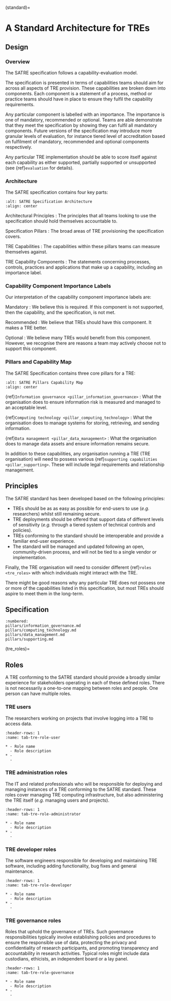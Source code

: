 (standard)=

# A Standard Architecture for TREs

<!-- What this document intends to do (and what it doesn't), the level of detail we aim for contrasted with other technical standards -->

## Design

### Overview

The SATRE specification follows a capability-evaluation model.

The specification is presented in terms of capabilities teams should aim for across all aspects of TRE provision.
These capabilities are broken down into components.
Each component is a statement of a process, method or practice teams should have in place to ensure they fulfil the capability requirements.

Any particular component is labelled with an importance.
The importance is one of mandatory, recommended or optional.
Teams are able demonstrate that they meet the specification by showing they can fulfil all mandatory components.
Future versions of the specification may introduce more granular levels of evaluation, for instance tiered level of accreditation based on fulfilment of mandatory, recommended and optional components respectively.

Any particular TRE implementation should be able to score itself against each capability as either supported, partially supported or unsupported (see {ref}`evaluation` for details).

### Architecture

The SATRE specification contains four key parts:

```{figure} ../images/Architecture.svg
:alt: SATRE Specification Architecture
:align: center
```

Architectural Principles
: The principles that all teams looking to use the specification should hold themselves accountable to.

Specification Pillars
: The broad areas of TRE provisioning the specification covers.

TRE Capabilities
: The capabilities within these pillars teams can measure themselves against.

TRE Capability Components
: The statements concerning processes, controls, practices and applications that make up a capability, including an importance label.

### Capability Component Importance Labels

Our interpretation of the capability component importance labels are:

Mandatory
: We believe this is required. If this component is not supported, then the capability, and the specification, is not met.

Recommended
: We believe that TREs should have this component. It makes a TRE better.

Optional
: We believe many TREs would benefit from this component. However, we recognise there are reasons a team may actively choose not to support this component.

### Pillars and Capability Map

The SATRE Specification contains three core pillars for a TRE:

```{figure} ../images/Capability_Map.svg
:alt: SATRE Pillars Capability Map
:align: center
```

{ref}`Information governance <pillar_information_governance>`
: What the organisation does to ensure information risk is measured and managed to an acceptable level.

{ref}`Computing technology <pillar_computing_technology>`
: What the organisation does to manage systems for storing, retrieving, and sending information.

{ref}`Data management <pillar_data_management>`
: What the organisation does to manage data assets and ensure information remains secure.

In addition to these capabilities, any organisation running a TRE (TRE organisation) will need to possess various {ref}`supporting capabilities <pillar_supporting>`.
These will include legal requirements and relationship management.

## Principles

The SATRE standard has been developed based on the following principles:

- TREs should be as as easy as possible for end-users to use (_e.g._ researchers) whilst still remaining secure.
- TRE deployments should be offered that support data of different levels of sensitivity (_e.g._ through a tiered system of technical controls and policies).
- TREs conforming to the standard should be interoperable and provide a familiar end-user experience.
- The standard will be managed and updated following an open, community-driven process, and will not be tied to a single vendor or implementation.

Finally, the TRE organisation will need to consider different {ref}`roles <tre_roles>` with which individuals might interact with the TRE.

There might be good reasons why any particular TRE does not possess one or more of the capabilities listed in this specification, but most TREs should aspire to meet them in the long-term.

<!-- List of capabilities. Each of these hould be described in prose and accompanied by a short requirements table of "Statement" and "Guidance" for each requirement. -->

## Specification

```{toctree}
:numbered:
pillars/information_governance.md
pillars/computing_technology.md
pillars/data_management.md
pillars/supporting.md
```

(tre_roles)=
## Roles

A TRE conforming to the SATRE standard should provide a broadly similar experience for stakeholders operating in each of these defined roles.
There is not necessarily a one-to-one mapping between roles and people.
One person can have multiple roles.

### TRE users

The researchers working on projects that involve logging into a TRE to access data.

<!-- The document will explain that user experience of the platform and associated documentation should feel similar across TREs conforming to SATRE standard. -->

```{list-table}
:header-rows: 1
:name: tab-tre-role-user

* - Role name
  - Role description
* -
  -
```

### TRE administration roles

The IT and related professionals who will be responsible for deploying and managing instances of a TRE conforming to the SATRE standard.
These roles cover managing TRE computing infrastructure, but also administering the TRE itself (_e.g._ managing users and projects).

<!-- The document will explain that SATRE conforming TREs should have documentation and infrastructure deployment code/apps that conform to software engineering best practices, which are also defined here, making them "simple" for an IT professional to follow; troubleshooting steps included. -->

```{list-table}
:header-rows: 1
:name: tab-tre-role-administrator

* - Role name
  - Role description
* -
  -
```

### TRE developer roles

The software engineers responsible for developing and maintaining TRE software, including adding functionality, bug fixes and general maintenance.

<!-- The document will explain recommended practices suitable for developing a software of this complexity and reference learnings from existing TRE developers. -->

```{list-table}
:header-rows: 1
:name: tab-tre-role-developer

* - Role name
  - Role description
* -
  -
```

### TRE governance roles

Roles that uphold the governance of TREs.
Such governance responsibilities typically involve establishing policies and procedures to ensure the responsible use of data, protecting the privacy and confidentiality of research participants, and promoting transparency and accountability in research activities.
Typical roles might include data custodians, ethicists, an independent board or a lay panel.

```{list-table}
:header-rows: 1
:name: tab-tre-role-governance

* - Role name
  - Role description
* -
  -
```
